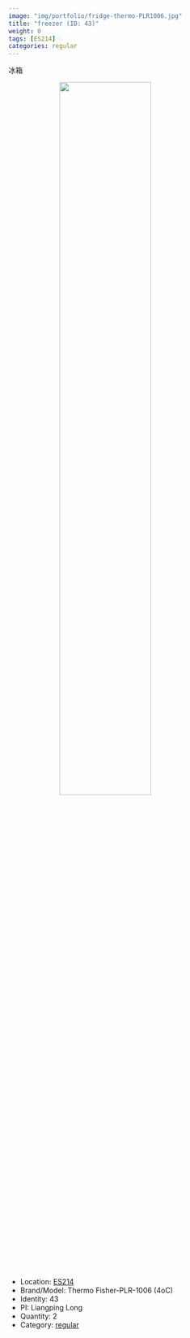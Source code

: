 ```yaml
---
image: "img/portfolio/fridge-thermo-PLR1006.jpg"
title: "freezer (ID: 43)"
weight: 0
tags: [ES214]
categories: regular
---
```


冰箱

<!--more-->

<img src="../../img/portfolio/fridge-thermo-PLR1006.jpg" width="60%" style="display: block; margin: auto;">

- Location: [ES214](../../tags/es214)
- Brand/Model: Thermo Fisher-PLR-1006 (4oC)
- Identity: 43
- PI: Liangping Long
- Quantity: 2
- Category: [regular](../../categories/regular)






